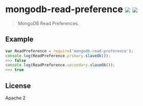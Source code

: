 # mongodb-read-preference [![][travis_img]][travis_url] [![][npm_img]][npm_url]

> MongoDB Read Preferences.

## Example

```javascript
var ReadPreference = require('mongodb-read-preference');
console.log(ReadPreference.primary.slaveOk());
>>> false
console.log(ReadPreference.secondary.slaveOk());
>>> true
```

## License

Apache 2

[travis_img]: https://img.shields.io/travis/mongodb-js/read-preference.svg?style=flat-square
[travis_url]: https://travis-ci.org/mongodb-js/read-preference
[npm_img]: https://img.shields.io/npm/v/mongodb-read-preference.svg?style=flat-square
[npm_url]: https://www.npmjs.org/package/mongodb-read-preference
